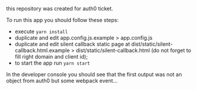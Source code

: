 this repository was created for auth0 ticket. 

To run this app you should follow these steps: 
- execute `yarn install`
- duplicate and edit app.config.js.example > app.config.js
- duplicate and edit silent callback static page at dist/static/silent-callback.html.example > dist/static/silent-callback.html (do not forget to fill right domain and client id);
- to start the app run `yarn start`

In the developer console you should see that the first output was not an object from auth0 but 
some webpack event... 